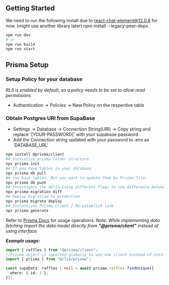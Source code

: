 ## Getting Started

We need to run the following install due to react-chat-element@12.0.8 for now. (might use another library later)
npm install --legacy-peer-deps

```bash
npm run dev
# or
npm run build
npm run start
```

## Prisma Setup

### Setup Policy for your database

_RLS is enabled by default, so a policy needs to be set to allow read permissions_

- Authentication -> Policies -> New Policy on the respective table

### Obtain Postgres URI from SupaBase

- Settings -> Database -> Connection String(URI) -> Copy string and replace '[YOUR-PASSWORD]' with your supabase password.
- Add the Connection string updated with your password to .env as 'DATABASE_URL'

```bash
npm install @prisma/client
## Initialize prisma folder structure
npx prisma init
## If you have tables in your database.
npx prisma db pull
## You have tables. But you want to update them by Prisma file.
npx prisma db push
## Investigate the delta using different flags to see difference between local and production
npx prisma migration diff
## Deploy migration to production
npx prisma migrate deploy
## Instantiate Prisma Client / Re-establish link
npx prisma generate
```

Refer to [Prisma Docs](https://www.prisma.io/docs/concepts/components/prisma-client/crud) for usage operations.
_Note: While implementing data fetching import the data model directly from **"@prisma/client"** instead of using interface._

**_Example usage:_**

```ts
import { raffles } from "@prisma/client";
//Prisma object is imported globally to use one client instead of instantiating every time
import { prisma } from "@/lib/prisma";

const supaData: raffles | null = await prisma.raffles.findUnique({
  where: { id: 1 },
});
```
